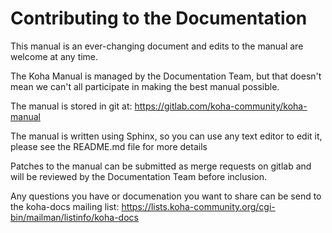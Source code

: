 Contributing to the Documentation
=================================
This manual is an ever-changing document and edits to the manual are welcome at any time.

The Koha Manual is managed by the Documentation Team, but that doesn't mean we can't all participate in making the best manual possible.

The manual is stored in git at: https://gitlab.com/koha-community/koha-manual

The manual is written using Sphinx, so you can use any text editor to edit it, please
see the README.md file for more details

Patches to the manual can be submitted as merge requests on gitlab and will be reviewed by the Documentation Team before inclusion.

Any questions you have or documenation you want to share can be send to the koha-docs mailing list: <https://lists.koha-community.org/cgi-bin/mailman/listinfo/koha-docs>
